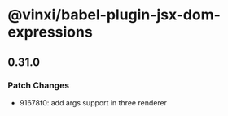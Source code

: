 # @vinxi/babel-plugin-jsx-dom-expressions

## 0.31.0
### Patch Changes

- 91678f0: add args support in three renderer
